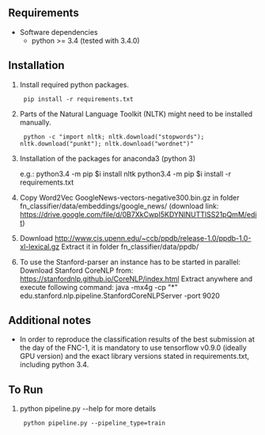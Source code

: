 ## Requirements

* Software dependencies
	* python >= 3.4 (tested with 3.4.0)



## Installation

1. Install required python packages.

        pip install -r requirements.txt
        
2. Parts of the Natural Language Toolkit (NLTK) might need to be installed manually.

	    python -c "import nltk; nltk.download("stopwords"); nltk.download("punkt"); nltk.download("wordnet")"
	
3. Installation of the packages for anaconda3 (python 3)

	e.g.: python3.4 -m pip $i install nltk
	      python3.4 -m pip $i install -r requirements.txt
	      
4. Copy Word2Vec GoogleNews-vectors-negative300.bin.gz in folder fn_classifier/data/embeddings/google_news/ 
    (download link: https://drive.google.com/file/d/0B7XkCwpI5KDYNlNUTTlSS21pQmM/edit)

5. Download http://www.cis.upenn.edu/~ccb/ppdb/release-1.0/ppdb-1.0-xl-lexical.gz
        Extract it in folder fn_classifier/data/ppdb/
        
6. To use the Stanford-parser an instance has to be started in parallel:
        Download Stanford CoreNLP from: https://stanfordnlp.github.io/CoreNLP/index.html
        Extract anywhere and execute following command: 
            java -mx4g -cp "*" edu.stanford.nlp.pipeline.StanfordCoreNLPServer -port 9020

## Additional notes

* In order to reproduce the classification results of the best submission at the day of the FNC-1, it is mandatory to use tensorflow v0.9.0 (ideally GPU version)
and the exact library versions stated in requirements.txt, including python 3.4.
	
## To Run

1. python pipeline.py --help for more details
    
        python pipeline.py --pipeline_type=train